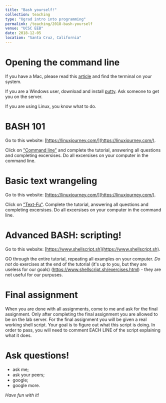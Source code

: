 ```yaml
---
title: "Bash yourself!"
collection: teaching
type: "Ugrad intro into programming"
permalink: /teaching/2018-bash-yourself
venue: "UCSC EEB"
date: 2018-12-05
location: "Santa Cruz, California"
---
```


# Opening the command line

If you have a Mac, please read this [article](https://blog.teamtreehouse.com/introduction-to-the-mac-os-x-command-line) and find the terminal on your system.

If you are a Windows user, download and install [putty](https://www.putty.org/). Ask someone to get you on the server. 

If you are using Linux, you know what to do.

# BASH 101

Go to this website: [https://linuxjourney.com/](https://linuxjourney.com/).

Click on ["Command line"](https://linuxjourney.com/lesson/the-shell) and complete the tutorial, answering all questions and completing excersises.
Do all excersises on your computer in the command line.

# Basic text wrangeling

Go to this website: [https://linuxjourney.com/](https://linuxjourney.com/).

Click on ["Text-Fu"](https://linuxjourney.com/lesson/stdout-standard-out-redirect).
Complete the tutorial, answering all questions and completing excersises.
Do all excersises on your computer in the command line.

# Advanced BASH: scripting!
Go to this website: [https://www.shellscript.sh](https://www.shellscript.sh).

GO through the entire tutorial, repeating all examples on your computer. 
*Do not* do exercises at the end of the tutorial (it's up to you, but they are useless for our goals) (https://www.shellscript.sh/exercises.html) - they are not useful for our purpuses. 


# Final assignment

When you are done with all assignments, come to me and ask for the final assignment.
Only after completing the final assignment you are allowed to be on the lab server.
For the final assignment you will be given a real working shell script. Your goal is to figure out what this script is doing. In order to pass, you will need to comment EACH LINE of the script explaining what it does. 

# Ask questions!
- ask me;
- ask your peers;
- google;
- google more.

*Have fun with it!*